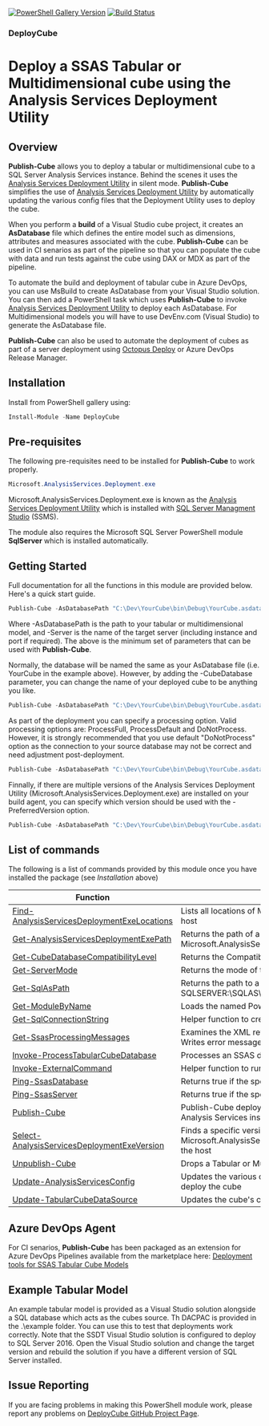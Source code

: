 [![PowerShell Gallery Version](https://img.shields.io/powershellgallery/v/DeployCube.svg)](https://www.powershellgallery.com/packages/DeployCube)
[![Build Status](https://qatar-re.visualstudio.com/QatarRe.BI/_apis/build/status/Test%20and%20Publish%20Package%20DeployCube?branchName=master)](https://qatar-re.visualstudio.com/QatarRe.BI/_build/latest?definitionId=58&branchName=master)


### DeployCube

# Deploy a SSAS Tabular or Multidimensional cube using the Analysis Services Deployment Utility

## Overview

**Publish-Cube** allows you to deploy a tabular or multidimensional cube to a SQL Server Analysis Services instance.  Behind the scenes it uses the
[Analysis Services Deployment Utility](https://docs.microsoft.com/en-us/sql/analysis-services/multidimensional-models/deploy-model-solutions-with-the-deployment-utility?view=sql-server-2017)
in silent mode.
**Publish-Cube** simplifies the use of [Analysis Services Deployment Utility](https://docs.microsoft.com/en-us/sql/analysis-services/multidimensional-models/deploy-model-solutions-with-the-deployment-utility?view=sql-server-2017)
by automatically updating the various config files that the Deployment Utility uses to deploy the cube.

When you perform a **build** of a Visual Studio cube project, it creates an **AsDatabase** file which defines the entire model such as dimensions, attributes and measures associated with the cube.
**Publish-Cube** can be used in CI senarios as part of the pipeline so that you can populate the cube with data and run tests against the cube using DAX or MDX as part of the pipeline.

To automate the build and deployment of tabular cube in Azure DevOps, you can use MsBuild to create AsDatabase from your Visual Studio solution.  You can then add a PowerShell task which uses **Publish-Cube** to invoke [Analysis Services Deployment Utility](https://docs.microsoft.com/en-us/sql/analysis-services/multidimensional-models/deploy-model-solutions-with-the-deployment-utility?view=sql-server-2017) to deploy each AsDatabase.
For Multidimensional models you will have to use DevEnv.com (Visual Studio) to generate the AsDatabase file.

**Publish-Cube** can also be used to automate the deployment of cubes as part of a server deployment using [Octopus Deploy](https://octopus.com/) or Azure DevOps Release Manager.

## Installation

Install from PowerShell gallery using:

~~~~~~~~~~~~~~~~~~~~~~~~~~~~~~~~~~~~~~~~~~~~~~~~~~~~~~~~~~~~~~~~~~~~~ powershell
Install-Module -Name DeployCube
~~~~~~~~~~~~~~~~~~~~~~~~~~~~~~~~~~~~~~~~~~~~~~~~~~~~~~~~~~~~~~~~~~~~~~~~~~~~~~~~

## Pre-requisites

The following pre-requisites need to be installed for **Publish-Cube** to work properly.

~~~~~~~~~~~~~~~~~~~~~~~~~~~~~~~~~~~~~~~~~~~~~~~~~~~~~~~~~~~~~~~~~~~~~ powershell
Microsoft.AnalysisServices.Deployment.exe
~~~~~~~~~~~~~~~~~~~~~~~~~~~~~~~~~~~~~~~~~~~~~~~~~~~~~~~~~~~~~~~~~~~~~~~~~~~~~~~~

Microsoft.AnalysisServices.Deployment.exe is known as the [Analysis Services Deployment Utility](https://docs.microsoft.com/en-us/sql/analysis-services/multidimensional-models/deploy-model-solutions-with-the-deployment-utility?view=sql-server-2017) which is installed with [SQL Server Managment Studio](https://docs.microsoft.com/en-us/sql/ssms/download-sql-server-management-studio-ssms?view=sql-server-2017) (SSMS).

The module also requires the Microsoft SQL Server PowerShell module **SqlServer** which is installed automatically.

## Getting Started

Full documentation for all the functions in this module are provided below.  Here's a quick start guide.

~~~~~~~~~~~~~~~~~~~~~~~~~~~~~~~~~~~~~~~~~~~~~~~~~~~~~~~~~~~~~~~~~~~~~ powershell
Publish-Cube -AsDatabasePath "C:\Dev\YourCube\bin\Debug\YourCube.asdatabase" -Server "YourCubeServer"
~~~~~~~~~~~~~~~~~~~~~~~~~~~~~~~~~~~~~~~~~~~~~~~~~~~~~~~~~~~~~~~~~~~~~~~~~~~~~~~~

Where -AsDatabasePath is the path to your tabular or multidimensional model, and -Server is the name of the target server (including instance and port if required).  The above is the minimum set of parameters that can be used with **Publish-Cube**.

Normally, the database will be named the same as your AsDatabase file (i.e. YourCube in the example above).  However, by adding the -CubeDatabase parameter, you can change the name of your deployed cube to be anything you like.

~~~~~~~~~~~~~~~~~~~~~~~~~~~~~~~~~~~~~~~~~~~~~~~~~~~~~~~~~~~~~~~~~~~~~ powershell
Publish-Cube -AsDatabasePath "C:\Dev\YourCube\bin\Debug\YourCube.asdatabase" -Server "YourCubeServer" -CubeDatabase "YourNewCubeName"
~~~~~~~~~~~~~~~~~~~~~~~~~~~~~~~~~~~~~~~~~~~~~~~~~~~~~~~~~~~~~~~~~~~~~~~~~~~~~~~~

As part of the deployment you can specify a processing option.  Valid processing options are: ProcessFull, ProcessDefault and DoNotProcess.  However, it is strongly recommended that you use default "DoNotProcess" option as the connection to your source database may not be correct and need adjustment post-deployment.

~~~~~~~~~~~~~~~~~~~~~~~~~~~~~~~~~~~~~~~~~~~~~~~~~~~~~~~~~~~~~~~~~~~~~ powershell
Publish-Cube -AsDatabasePath "C:\Dev\YourCube\bin\Debug\YourCube.asdatabase" -Server "YourCubeServer" -ProcessingOption "DoNotProcess"
~~~~~~~~~~~~~~~~~~~~~~~~~~~~~~~~~~~~~~~~~~~~~~~~~~~~~~~~~~~~~~~~~~~~~~~~~~~~~~~~

Finnally, if there are multiple versions of the Analysis Services Deployment Utility (Microsoft.AnalysisServices.Deployment.exe) are installed on your build agent, you can specify which version should be used with the -PreferredVersion option.

~~~~~~~~~~~~~~~~~~~~~~~~~~~~~~~~~~~~~~~~~~~~~~~~~~~~~~~~~~~~~~~~~~~~~ powershell
Publish-Cube -AsDatabasePath "C:\Dev\YourCube\bin\Debug\YourCube.asdatabase" -Server "YourCubeServer" -PreferredVersion latest
~~~~~~~~~~~~~~~~~~~~~~~~~~~~~~~~~~~~~~~~~~~~~~~~~~~~~~~~~~~~~~~~~~~~~~~~~~~~~~~~

## List of commands

The following is a list of commands provided by this module once you have installed the package (see *Installation* above)

| **Function**             | **Description**                                                             |
|--------------------------|-----------------------------------------------------------------------------|
| [Find-AnalysisServicesDeploymentExeLocations](https://github.com/DrJohnT/DeployCube/blob/master/docs/Find-AnalysisServicesDeploymentExeLocations.md) | Lists all locations of Microsoft.AnalysisServices.Deployment.exe on the host |
| [Get-AnalysisServicesDeploymentExePath](https://github.com/DrJohnT/DeployCube/blob/master/docs/Get-AnalysisServicesDeploymentExePath.md) | Returns the path of a specific version of Microsoft.AnalysisServices.Deployment.exe |
| [Get-CubeDatabaseCompatibilityLevel](https://github.com/DrJohnT/DeployCube/blob/master/docs/Get-CubeDatabaseCompatibilityLevel.md) | Returns the CompatibilityLevel of a deployed cube database |
| [Get-ServerMode](https://github.com/DrJohnT/DeployCube/blob/master/docs/Get-ServerMode.md) | Returns the mode of the server: Tabular or Multidimensional |
| [Get-SqlAsPath](https://github.com/DrJohnT/DeployCube/blob/master/docs/Get-SqlAsPath.md) | Returns the path to a specific cube database SQLSERVER:\SQLAS\YourServer\DEFAULT\Databases\YourCubeDatabase |
| [Get-ModuleByName](https://github.com/DrJohnT/DeployCube/blob/master/docs/Get-ModuleByName.md) | Loads the named PowerShell module, installing it if required || Publish-Cube                                | Publishes a Tabular or Multidimensional cube to the specified server |
| [Get-SqlConnectionString](https://github.com/DrJohnT/DeployCube/blob/master/docs/Get-SqlConnectionString.md) | Helper function to create valid SQL Server database connection strings |
| [Get-SsasProcessingMessages](https://github.com/DrJohnT/DeployCube/blob/master/docs/Get-SqlConnectionString.md) | Examines the XML returned by the Invoke-AsCmd function to find errors.  Writes error message if errors are found |
| [Invoke-ProcessTabularCubeDatabase](https://github.com/DrJohnT/DeployCube/blob/master/docs/Invoke-ProcessTabularCubeDatabase.md) | Processes an SSAS database on a SQL Server SSAS instance |
| [Invoke-ExternalCommand](https://github.com/DrJohnT/DeployCube/blob/master/docs/Invoke-ExternalCommand.md) | Helper function to run command-line programs |
| [Ping-SsasDatabase](https://github.com/DrJohnT/DeployCube/blob/master/docs/Ping-SsasDatabase.md) | Returns true if the specified SSAS database exists on the server |
| [Ping-SsasServer](https://github.com/DrJohnT/DeployCube/blob/master/docs/Ping-SsasServer.md) | Returns true if the specified SSAS server exists |
| [Publish-Cube](https://github.com/DrJohnT/DeployCube/blob/master/docs/Publish-Cube.md) | Publish-Cube deploys a tabular or multidimentional cube to a SQL Server Analysis Services instance |
| [Select-AnalysisServicesDeploymentExeVersion](https://github.com/DrJohnT/DeployCube/blob/master/docs/Select-AnalysisServicesDeploymentExeVersion.md) | Finds a specific version of the Microsoft.AnalysisServices.Deployment.exe if more than one present on the host |
| [Unpublish-Cube](https://github.com/DrJohnT/DeployCube/blob/master/docs/Unpublish-Cube.md) | Drops a Tabular or Multidimensional cube from the specified server |
| [Update-AnalysisServicesConfig](https://github.com/DrJohnT/DeployCube/blob/master/docs/Update-AnalysisServicesConfig.md) | Updates the various config files (listed below) which are needed to deploy the cube |
| [Update-TabularCubeDataSource](https://github.com/DrJohnT/DeployCube/blob/master/docs/Update-TabularCubeDataSource.md) | Updates the cube's connection to the source SQL database. |

## Azure DevOps Agent

For CI senarios, **Publish-Cube** has been packaged as an extension for Azure DevOps Pipelines available from the marketplace here:
[Deployment tools for SSAS Tabular Cube Models](https://marketplace.visualstudio.com/items?itemName=DrJohnExtensions.DeployTabularModel)

## Example Tabular Model

An example tabular model is provided as a Visual Studio solution alongside a SQL database which acts as the cubes source.  Th
DACPAC is provided in the .\example folder.  You can use this to test that deployments work correctly.  Note that the SSDT Visual Studio solution is configured to deploy to SQL Server 2016.  Open the Visual Studio solution and change the target version and rebuild the solution if you have a different version of SQL Server installed.

## Issue Reporting

If you are facing problems in making this PowerShell module work, please report any
problems on [DeployCube GitHub Project
Page](https://github.com/DrJohnT/DeployCube/issues).
